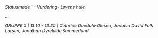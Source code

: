 *Statusmøde 1 - Vurdering- Løvens hule*

*...*

*GRUPPE 5 | 13:10 - 13:25 | Cathrine Duedahl-Olesen, Jonatan David Falk Larsen, Jonathan Dyrekilde Sommerlund*

